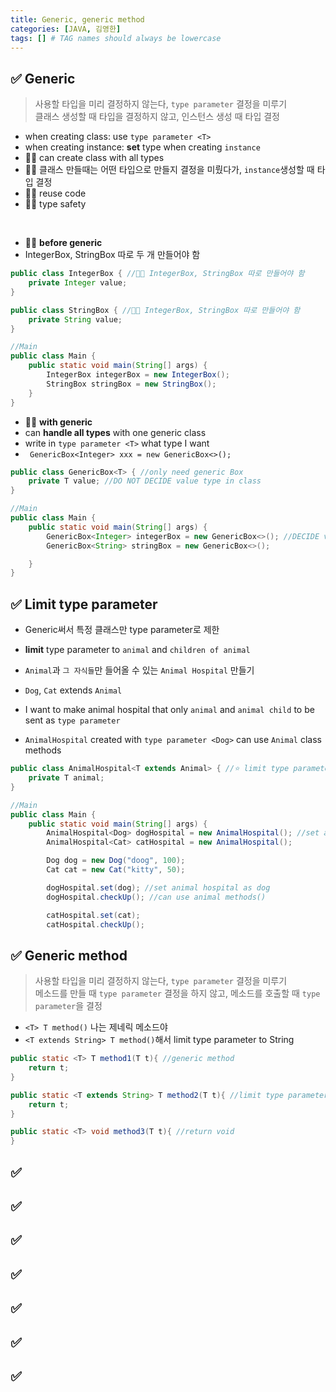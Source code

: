 ```yaml
---
title: Generic, generic method
categories: [JAVA, 김영한]
tags: [] # TAG names should always be lowercase
---
```


## ✅ Generic

> 사용할 타입을 미리 결정하지 않는다, `type parameter` 결정을 미루기 <br>
> 클래스 생성할 때 타입을 결정하지 않고, 인스턴스 생성 때 타입 결정 <br>

- when creating class: use `type parameter <T>`
- when creating instance: **set** type when creating `instance`
- 👍🏻 can create class with all types
- 👍🏻 클래스 만들때는 어떤 타입으로 만들지 결정을 미뤘다가, `instance`생성할 때 타입 결정
- 👍🏻 reuse code
- 👍🏻 type safety

<br>

- 👎🏻 **before generic**
- IntegerBox, StringBox 따로 두 개 만들어야 함

```java
public class IntegerBox { //👎🏻 IntegerBox, StringBox 따로 만들어야 함
    private Integer value;
}

public class StringBox { //👎🏻 IntegerBox, StringBox 따로 만들어야 함
    private String value;
}

//Main
public class Main {
    public static void main(String[] args) {
        IntegerBox integerBox = new IntegerBox();
        StringBox stringBox = new StringBox();
    }
}
```

- 👍🏻 **with generic**
- can **handle all types** with one generic class
- write in `type parameter <T>` what type I want
- ` GenericBox<Integer> xxx = new GenericBox<>();`

```java
public class GenericBox<T> { //only need generic Box
    private T value; //DO NOT DECIDE value type in class
}

//Main
public class Main {
    public static void main(String[] args) {
        GenericBox<Integer> integerBox = new GenericBox<>(); //DECIDE value type when creating instance
        GenericBox<String> stringBox = new GenericBox<>();

    }
}
```

## ✅ Limit type parameter

- Generic써서 특정 클래스만 type parameter로 제한
- **limit** type parameter to `animal` and `children of animal`
- `Animal`과 `그 자식들`만 들어올 수 있는 `Animal Hospital` 만들기

- `Dog`, `Cat` extends `Animal`
- I want to make animal hospital that only `animal` and `animal child` to be sent as `type parameter`
- `AnimalHospital` created with `type parameter <Dog>` can use `Animal` class methods

```java
public class AnimalHospital<T extends Animal> { //⭐️ limit type parameter
    private T animal;
}

//Main
public class Main {
    public static void main(String[] args) {
        AnimalHospital<Dog> dogHospital = new AnimalHospital(); //set animal hospital type as Dog, Cat
        AnimalHospital<Cat> catHospital = new AnimalHospital();

        Dog dog = new Dog("doog", 100);
        Cat cat = new Cat("kitty", 50);

        dogHospital.set(dog); //set animal hospital as dog
        dogHospital.checkUp(); //can use animal methods()

        catHospital.set(cat);
        catHospital.checkUp();
```

## ✅ Generic method

> 사용할 타입을 미리 결정하지 않는다, `type parameter` 결정을 미루기<br>
> 메소드를 만들 때 `type parameter` 결정을 하지 않고, 메소드를 호출할 때 `type parameter`을 결정

- `<T> T method()` 나는 제네릭 메소드야
- `<T extends String> T method()`해서 limit type parameter to String

```java
public static <T> T method1(T t){ //generic method
    return t;
}

public static <T extends String> T method2(T t){ //limit type parameter to String
    return t;
}

public static <T> void method3(T t){ //return void
}
```

## ✅

## ✅

## ✅

## ✅

## ✅

## ✅

## ✅
